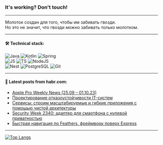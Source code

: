 ### It's working? Don't touch!

---
Молоток создан для того, чтобы им забивать гвозди. <br>
Но это не значит, что гвозди можно забивать только молотком.

---

#### 🛠️ Technical stack:

![Java](https://img.shields.io/badge/Java-informational?logo=Oracle&style=flat&logoColor=white&color=FF4500)
![Kotlin](https://img.shields.io/badge/Kotlin-informational?logo=Kotlin&style=flat&logoColor=white&color=774D97)
![Spring](https://img.shields.io/badge/SpringBoot-informational?logo=SpringBoot&style=flat&logoColor=white&color=6DB33F) <br>
![JS](https://img.shields.io/badge/JS-informational?logo=javaScript&style=flat&logoColor=black&color=F7Df1E)
![TS](https://img.shields.io/badge/TypeScript-informational?logo=typeScript&style=flat&logoColor=black&color=0667A8)
![NodeJS](https://img.shields.io/badge/NodeJS-informational?logo=node.js&style=flat&logoColor=white&color=70A760) <br>
![Nest](https://img.shields.io/badge/NestJS-informational?logo=NestJS&style=flat&logoColor=white&color=E0234E)
![PostgreSQL](https://img.shields.io/badge/PostgreSQL-informational?logo=PostgreSQL&style=flat&logoColor=white&color=DAA520)
![Git](https://img.shields.io/badge/Git-informational?logo=git&style=flat&logoColor=white&color=778899)

___

#### 💬 Latest posts from habr.com:

<!-- BLOG-POST-LIST:START -->
- [Apple Pro Weekly News &lpar;25.09 – 01.10.23&rpar;](https://habr.com/ru/articles/764910/?utm_source=habrahabr&utm_medium=rss&utm_campaign=764910)
- [Проектирование отказоустойчивости IT-систем](https://habr.com/ru/articles/764904/?utm_source=habrahabr&utm_medium=rss&utm_campaign=764904)
- [Сервисы: строим масштабируемые и гибкие приложения с помощью чистой архитектуры](https://habr.com/ru/articles/764900/?utm_source=habrahabr&utm_medium=rss&utm_campaign=764900)
- [Security Week 2340: адаптер для смартфона с нулевой приватностью](https://habr.com/ru/companies/kaspersky/articles/764792/?utm_source=habrahabr&utm_medium=rss&utm_campaign=764792)
- [Быстрая навигация по Feathers, фреймворк поверх Express](https://habr.com/ru/articles/764894/?utm_source=habrahabr&utm_medium=rss&utm_campaign=764894)
<!-- BLOG-POST-LIST:END -->

---
[![Top Langs](https://github-readme-stats-git-master-advtsetting-gmailcom.vercel.app/api/top-langs/?username=zloylis&langs_count=10&hide_title=false&title_color=e6edf3&size_weight=0.5&count_weight=0.5&layout=compact&hide_border=true&theme=dracula)](https://github.com/zloylis)

<!-- ![GitHub stats](https://github-readme-stats-git-master-advtsetting-gmailcom.vercel.app/api?username=zloylis&show_icons=true&hide_border=true&theme=dracula&hide_title=true&include_all_commits=true&count_private=true&hide=contribs&hide_rank=true) -->
